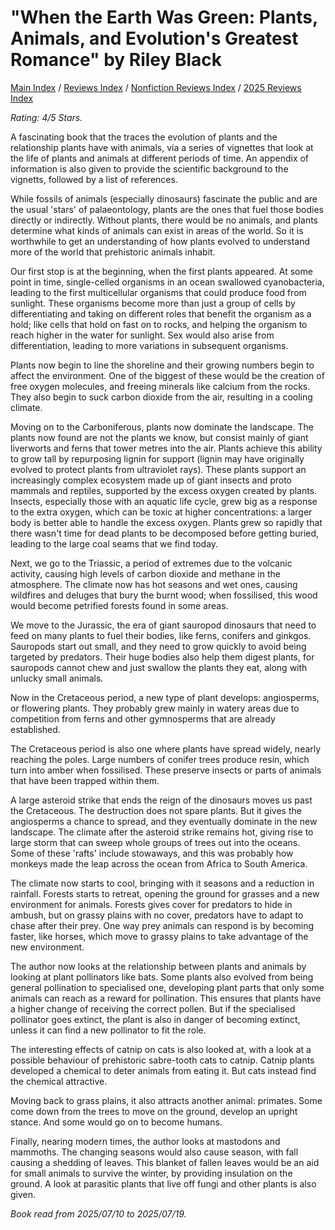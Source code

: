 # "When the Earth Was Green: Plants, Animals, and Evolution's Greatest Romance" by Riley Black

[Main Index](../../../README.md) / [Reviews Index](../../README.md) / [Nonfiction Reviews Index](../README.md) / [2025 Reviews Index](README.md)

*Rating: 4/5 Stars.*

A fascinating book that the traces the evolution of plants and the relationship plants have with animals, via a series of vignettes that look at the life of plants and animals at different periods of time. An appendix of information is also given to provide the scientific background to the vignetts, followed by a list of references.

While fossils of animals (especially dinosaurs) fascinate the public and are the usual 'stars' of palaeontology, plants are the ones that fuel those bodies directly or indirectly. Without plants, there would be no animals, and plants determine what kinds of animals can exist in areas of the world. So it is worthwhile to get an understanding of how plants evolved to understand more of the world that prehistoric animals inhabit.

Our first stop is at the beginning, when the first plants appeared. At some point in time, single-celled organisms in an ocean swallowed cyanobacteria, leading to the first multicellular organisms that could produce food from sunlight. These organisms become more than just a group of cells by differentiating and taking on different roles that benefit the organism as a hold; like cells that hold on fast on to rocks, and helping the organism to reach higher in the water for sunlight. Sex would also arise from differentiation, leading to more variations in subsequent organisms.

Plants now begin to line the shoreline and their growing numbers begin to affect the environment. One of the biggest of these would be the creation of free oxygen molecules, and freeing minerals like calcium from the rocks. They also begin to suck carbon dioxide from the air, resulting in a cooling climate.

Moving on to the Carboniferous, plants now dominate the landscape. The plants now found are not the plants we know, but consist mainly of giant liverworts and ferns that tower metres into the air. Plants achieve this ability to grow tall by repurposing lignin for support (lignin may have originally evolved to protect plants from ultraviolet rays). These plants support an increasingly complex ecosystem made up of giant insects and proto mammals and reptiles, supported by the excess oxygen created by plants. Insects, especially those with an aquatic life cycle, grew big as a response to the extra oxygen, which can be toxic at higher concentrations: a larger body is better able to handle the excess oxygen. Plants grew so rapidly that there wasn't time for dead plants to be decomposed before getting buried, leading to the large coal seams that we find today.

Next, we go to the Triassic, a period of extremes due to the volcanic activity, causing high levels of carbon dioxide and methane in the atmosphere. The climate now has hot seasons and wet ones, causing wildfires and deluges that bury the burnt wood; when fossilised, this wood would become petrified forests found in some areas.

We move to the Jurassic, the era of giant sauropod dinosaurs that need to feed on many plants to fuel their bodies, like ferns, conifers and ginkgos. Sauropods start out small, and they need to grow quickly to avoid being targeted by predators. Their huge bodies also help them digest plants, for sauropods cannot chew and just swallow the plants they eat, along with unlucky small animals.

Now in the Cretaceous period, a new type of plant develops: angiosperms, or flowering plants. They probably grew mainly in watery areas due to competition from ferns and other gymnosperms that are already established.

The Cretaceous period is also one where plants have spread widely, nearly reaching the poles. Large numbers of conifer trees produce resin, which turn into amber when fossilised. These preserve insects or parts of animals that have been trapped within them.

A large asteroid strike that ends the reign of the dinosaurs moves us past the Cretaceous. The destruction does not spare plants. But it gives the angiosperms a chance to spread, and they eventually dominate in the new landscape. The climate after the asteroid strike remains hot, giving rise to large storm that can sweep whole groups of trees out into the oceans. Some of these 'rafts' include stowaways, and this was probably how monkeys made the leap across the ocean from Africa to South America.

The climate now starts to cool, bringing with it seasons and a reduction in rainfall. Forests starts to retreat, opening the ground for grasses and a new environment for animals. Forests gives cover for predators to hide in ambush, but on grassy plains with no cover, predators have to adapt to chase after their prey. One way prey animals can respond is by becoming faster, like horses, which move to grassy plains to take advantage of the new environment.

The author now looks at the relationship between plants and animals by looking at plant pollinators like bats. Some plants also evolved from being general pollination to specialised one, developing plant parts that only some animals can reach as a reward for pollination. This ensures that plants have a higher change of receiving the correct pollen. But if the specialised pollinator goes extinct, the plant is also in danger of becoming extinct, unless it can find a new pollinator to fit the role.

The interesting effects of catnip on cats is also looked at, with a look at a possible behaviour of prehistoric sabre-tooth cats to catnip. Catnip plants developed a chemical to deter animals from eating it. But cats instead find the chemical attractive.

Moving back to grass plains, it also attracts another animal: primates. Some come down from the trees to move on the ground, develop an upright stance. And some would go on to become humans.

Finally, nearing modern times, the author looks at mastodons and mammoths. The changing seasons would also cause season, with fall causing a shedding of leaves. This blanket of fallen leaves would be an aid for small animals to survive the winter, by providing insulation on the ground. A look at parasitic plants that live off fungi and other plants is also given.

*Book read from 2025/07/10 to 2025/07/19.*
